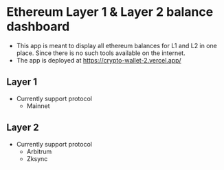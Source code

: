 # Ethereum Layer 1 & Layer 2 balance dashboard

- This app is meant to display all ethereum balances for L1 and L2 in one place. Since there is no such tools available on the internet.
- The app is deployed at https://crypto-wallet-2.vercel.app/

## Layer 1
- Currently support protocol
  - Mainnet

## Layer 2
- Currently support protocol
  - Arbitrum
  - Zksync

